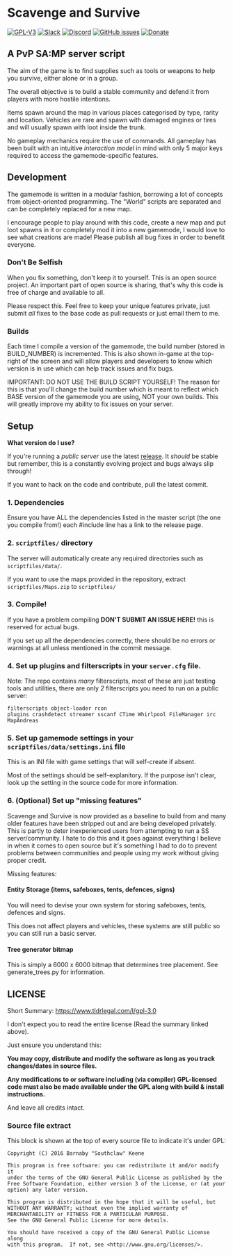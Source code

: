 # Scavenge and Survive

[![GPL-V3](https://img.shields.io/badge/license-GPL3-orange.svg)](http://www.gnu.org/copyleft/gpl.html)
[![Slack](https://img.shields.io/badge/discuss-slack-orange.svg)](https://join.slack.com/southclaws/shared_invite/MjA5NzM2ODkxMDExLTE0OTk1MDI4MjItYjdjM2NmMTJjNA)
[![Discord](https://img.shields.io/badge/discuss-discord-blue.svg)](http://dc.southcla.ws)
[![GitHub issues](https://img.shields.io/github/issues/Southclaws/ScavengeSurvive.svg)]()
[![Donate](https://img.shields.io/badge/donate-paypal-3b7bbf.svg)](https://www.paypal.com/cgi-bin/webscr?cmd=_s-xclick&hosted_button_id=P7H2FNNWLMFW4)


## A PvP SA:MP server script

The aim of the game is to find supplies such as tools or weapons to help you survive, either alone or in a group.

The overall objective is to build a stable community and defend it from players with more hostile intentions.

Items spawn around the map in various places categorised by type, rarity and location. Vehicles are rare and spawn with damaged engines or tires and will usually spawn with loot inside the trunk.

No gameplay mechanics require the use of commands. All gameplay has been built with an intuitive _interaction model_ in mind with only 5 major keys required to access the gamemode-specific features.


## Development

The gamemode is written in a modular fashion, borrowing a lot of concepts from object-oriented programming. The "World" scripts are separated and can be completely replaced for a new map.

I encourage people to play around with this code, create a new map and put loot spawns in it or completely mod it into a new gamemode, I would love to see what creations are made! Please publish all bug fixes in order to benefit everyone.

### Don't Be Selfish

When you fix something, don't keep it to yourself. This is an open source project. An important part of open source is sharing, that's why this code is free of charge and available to all.

Please respect this. Feel free to keep your unique features private, just submit *all* fixes to the base code as pull requests or just email them to me.

### Builds

Each time I compile a version of the gamemode, the build number (stored in BUILD_NUMBER) is incremented. This is also shown in-game at the top-right of the screen and will allow players and developers to know which version is in use which can help track issues and fix bugs.

IMPORTANT: DO NOT USE THE BUILD SCRIPT YOURSELF! The reason for this is that you'll change the build number which is meant to reflect which BASE version of the gamemode you are using, NOT your own builds. This will greatly improve my ability to fix issues on your server.


## Setup

**What version do I use?**

If you're running a *public server* use the latest [release](https://github.com/Southclaw/ScavengeSurvive/releases). It *should* be stable but remember, this is a constantly evolving project and bugs always slip through!

If you want to hack on the code and contribute, pull the latest commit.

### 1. Dependencies

Ensure you have ALL the dependencies listed in the master script (the one you compile from!) each #include line has a link to the release page.

### 2. `scriptfiles/` directory

The server will automatically create any required directories such as `scriptfiles/data/`.

If you want to use the maps provided in the repository, extract `scriptfiles/Maps.zip` to `scriptfiles/`

### 3. Compile!

If you have a problem compiling **DON'T SUBMIT AN ISSUE HERE!** this is reserved for actual bugs.

If you set up all the dependencies correctly, there should be *no* errors or warnings at all unless mentioned in the commit message.

### 4. Set up plugins and filterscripts in your `server.cfg` file.

Note: The repo contains *many* filterscripts, most of these are just testing tools and utilities, there are only *2* filterscripts you need to run on a public server:
```
filterscripts object-loader rcon
plugins crashdetect streamer sscanf CTime Whirlpool FileManager irc MapAndreas
```

### 5. Set up gamemode settings in your `scriptfiles/data/settings.ini` file

This is an INI file with game settings that will self-create if absent.

Most of the settings should be self-explanitory. If the purpose isn't clear, look up the setting in the source code for more information.

### 6. (Optional) Set up "missing features"

Scavenge and Survive is now provided as a baseline to build from and many older features have been stripped out and are being developed privately. This is partly to deter inexperienced users from attempting to run a SS server/community. I hate to do this and it goes against everything I believe in when it comes to open source but it's something I had to do to prevent problems between communities and people using my work without giving proper credit.

Missing features:

#### Entity Storage (items, safeboxes, tents, defences, signs)

You will need to devise your own system for storing safeboxes, tents, defences and signs.

This does not affect players and vehicles, these systems are still public so you can still run a basic server.

#### Tree generator bitmap

This is simply a 6000 x 6000 bitmap that determines tree placement.
See generate_trees.py for information.


## LICENSE

Short Summary: https://www.tldrlegal.com/l/gpl-3.0

I don't expect you to read the entire license (Read the summary linked above).

Just ensure you understand this:

**You may copy, distribute and modify the software as long as you track changes/dates in source files.**

**Any modifications to or software including (via compiler) GPL-licensed code must also be made available under the GPL along with build & install instructions.**

And leave all credits intact.

### Source file extract

This block is shown at the top of every source file to indicate it's under GPL:

```
Copyright (C) 2016 Barnaby "Southclaw" Keene

This program is free software: you can redistribute it and/or modify it
under the terms of the GNU General Public License as published by the
Free Software Foundation, either version 3 of the License, or (at your
option) any later version.

This program is distributed in the hope that it will be useful, but
WITHOUT ANY WARRANTY; without even the implied warranty of
MERCHANTABILITY or FITNESS FOR A PARTICULAR PURPOSE.
See the GNU General Public License for more details.

You should have received a copy of the GNU General Public License along
with this program.  If not, see <http://www.gnu.org/licenses/>.
```
